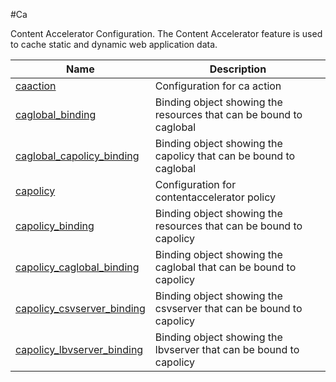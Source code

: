 #Ca

Content Accelerator Configuration. The Content Accelerator feature is used to cache static and dynamic web application data.


<table><thead><tr><th>Name</th><th>Description</th></tr></thead><tbody><tr><td><a href="../../../configuration/ca/caaction/caaction">caaction</a></td><td>Configuration for ca action</td><tr><tr><td><a href="../../../configuration/ca/caglobal_binding/caglobal_binding">caglobal_binding</a></td><td>Binding object showing the resources that can be bound to caglobal</td><tr><tr><td><a href="../../../configuration/ca/caglobal_capolicy_binding/caglobal_capolicy_binding">caglobal_capolicy_binding</a></td><td>Binding object showing the capolicy that can be bound to caglobal</td><tr><tr><td><a href="../../../configuration/ca/capolicy/capolicy">capolicy</a></td><td>Configuration for contentaccelerator policy</td><tr><tr><td><a href="../../../configuration/ca/capolicy_binding/capolicy_binding">capolicy_binding</a></td><td>Binding object showing the resources that can be bound to capolicy</td><tr><tr><td><a href="../../../configuration/ca/capolicy_caglobal_binding/capolicy_caglobal_binding">capolicy_caglobal_binding</a></td><td>Binding object showing the caglobal that can be bound to capolicy</td><tr><tr><td><a href="../../../configuration/ca/capolicy_csvserver_binding/capolicy_csvserver_binding">capolicy_csvserver_binding</a></td><td>Binding object showing the csvserver that can be bound to capolicy</td><tr><tr><td><a href="../../../configuration/ca/capolicy_lbvserver_binding/capolicy_lbvserver_binding">capolicy_lbvserver_binding</a></td><td>Binding object showing the lbvserver that can be bound to capolicy</td><tr></tbody></table>
